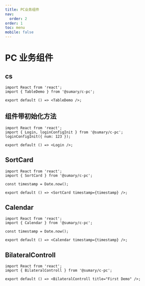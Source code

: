 ```yaml
---
title: PC业务组件
nav:
  order: 2
order: 1
toc: menu
mobile: false
---
```


# PC 业务组件

## cs

```tsx
import React from 'react';
import { TableDemo } from '@sumary/c-pc';

export default () => <TableDemo />;
```

## 组件带初始化方法

```tsx
import React from 'react';
import { Login, loginConfigInit } from '@sumary/c-pc';
loginConfigInit({ num: 123 });

export default () => <Login />;
```

## SortCard

```tsx
import React from 'react';
import { SortCard } from '@sumary/c-pc';

const timestamp = Date.now();

export default () => <SortCard timestamp={timestamp} />;
```

## Calendar

```tsx
import React from 'react';
import { Calendar } from '@sumary/c-pc';

const timestamp = Date.now();

export default () => <Calendar timestamp={timestamp} />;
```

## BilateralControll

```tsx
import React from 'react';
import { BilateralControll } from '@sumary/c-pc';

export default () => <BilateralControll title="First Demo" />;
```
